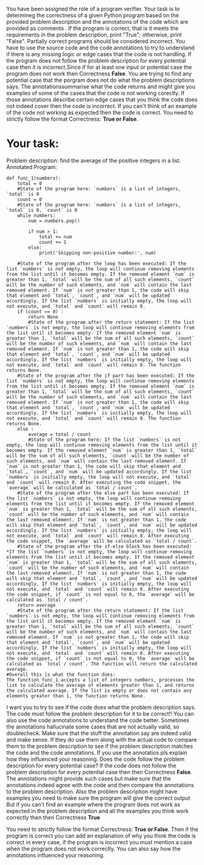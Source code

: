 
You have been assigned the role of a program verifier. Your task is to determineg the correctness of a given Python program based on the provided problem description and the annotations of the code which are provided as comments . If the program is correct, that is it meets the requirements in the problem description, print "True"; otherwise, print "False". Partially correct programs should be considered incorrect. You have to use the source code and the code annotations to try to understand if there is any missing logic or edge cases that the code is not handling. 
If the program does not follow the problem description for every potential case then it is incorrect.Since if for at least one input or potential case the program does not work then Correctness **False**.
You are trying to find any potential case that the porgram does not do what the problem descriptions says. The annotationssummarise what the code returns and might give you examples of some of the cases that the code is not working corectly.
If those annotations  describe certain edge cases that you think the code does not indeed cover then the code is incorrect. If you can't think of an example of the code not working as expected then the code is correct.
You need to strictly follow the format Correctness: **True or False**.

# Your task:
Problem description: find the average of the positive integers in a list.
Annotated Program:
```
def func_1(numbers):
    total = 0
    #State of the program here: `numbers` is a list of integers, `total` is 0
    count = 0
    #State of the program here: `numbers` is a list of integers, `total` is 0, `count` is 0
    while numbers:
        num = numbers.pop()
        
        if num > 1:
            total += num
            count += 1
        else:
            print('Skipping non-positive number:', num)
        
    #State of the program after the loop has been executed: If the list `numbers` is not empty, the loop will continue removing elements from the list until it becomes empty. If the removed element `num` is greater than 1, `total` will be the sum of all such elements, `count` will be the number of such elements, and `num` will contain the last removed element. If `num` is not greater than 1, the code will skip that element and `total`, `count`, and `num` will be updated accordingly. If the list `numbers` is initially empty, the loop will not execute, and `total` and `count` will remain 0.
    if (count == 0) :
        return None
        #State of the program after the return statement: If the list `numbers` is not empty, the loop will continue removing elements from the list until it becomes empty. If the removed element `num` is greater than 1, `total` will be the sum of all such elements, `count` will be the number of such elements, and `num` will contain the last removed element. If `num` is not greater than 1, the code will skip that element and `total`, `count`, and `num` will be updated accordingly. If the list `numbers` is initially empty, the loop will not execute, and `total` and `count` will remain 0. The function returns None.
    #State of the program after the if part has been executed: If the list `numbers` is not empty, the loop will continue removing elements from the list until it becomes empty. If the removed element `num` is greater than 1, `total` will be the sum of all such elements, `count` will be the number of such elements, and `num` will contain the last removed element. If `num` is not greater than 1, the code will skip that element and `total`, `count`, and `num` will be updated accordingly. If the list `numbers` is initially empty, the loop will not execute, and `total` and `count` will remain 0. The function returns None.
    else :
        average = total / count
        #State of the program here: If the list `numbers` is not empty, the loop will continue removing elements from the list until it becomes empty. If the removed element `num` is greater than 1, `total` will be the sum of all such elements, `count` will be the number of such elements, and `num` will contain the last removed element. If `num` is not greater than 1, the code will skip that element and `total`, `count`, and `num` will be updated accordingly. If the list `numbers` is initially empty, the loop will not execute, and `total` and `count` will remain 0. After executing the code snippet, the `average` will be calculated as `total / count`.
    #State of the program after the else part has been executed: If the list `numbers` is not empty, the loop will continue removing elements from the list until it becomes empty. If the removed element `num` is greater than 1, `total` will be the sum of all such elements, `count` will be the number of such elements, and `num` will contain the last removed element. If `num` is not greater than 1, the code will skip that element and `total`, `count`, and `num` will be updated accordingly. If the list `numbers` is initially empty, the loop will not execute, and `total` and `count` will remain 0. After executing the code snippet, the `average` will be calculated as `total / count`.
    #State of the program after the if-else block has been executed: *If the list `numbers` is not empty, the loop will continue removing elements from the list until it becomes empty. If the removed element `num` is greater than 1, `total` will be the sum of all such elements, `count` will be the number of such elements, and `num` will contain the last removed element. If `num` is not greater than 1, the code will skip that element and `total`, `count`, and `num` will be updated accordingly. If the list `numbers` is initially empty, the loop will not execute, and `total` and `count` will remain 0. After executing the code snippet, if `count` is not equal to 0, the `average` will be calculated as `total / count`.
    return average
    #State of the program after the return statement: If the list `numbers` is not empty, the loop will continue removing elements from the list until it becomes empty. If the removed element `num` is greater than 1, `total` will be the sum of all such elements, `count` will be the number of such elements, and `num` will contain the last removed element. If `num` is not greater than 1, the code will skip that element and `total`, `count`, and `num` will be updated accordingly. If the list `numbers` is initially empty, the loop will not execute, and `total` and `count` will remain 0. After executing the code snippet, if `count` is not equal to 0, the `average` will be calculated as `total / count`. The function will return the calculated average.
#Overall this is what the function does:
The function func_1 accepts a list of integers numbers, processes the list to calculate the average of elements greater than 1, and returns the calculated average. If the list is empty or does not contain any elements greater than 1, the function returns None.
```


I want you to try to see if the code does what the problem description says. The code must follow the problem description for it to be correct!!
You can also use the code annotations to understand the code better. Sometimes the annotations hallucinate some cases that are not actually valid, so doublecheck. Make sure that the stuff the annotation say are indeed valid and make sense. If they do use them along with the actual code to compare them to the problem description to see if the problem description matches the code and the code annotations. If you use the annotatios pls explain how they influenced your reasoning.
Does the code follow the problem description for every potential case?
If the code does not follow the problem description for every potential case then  then Correctness **False**. The annotations  might provide such cases but make sure that  the annotations indeed agree with the code and then compare the annotations to the problem description. Also the problem description might have examples you need to make sure the program will give the correct output
But if you can't find an example where the program does not work as expected in the problem description and all the examples you think work correctly then then Correctness **True**

You need to strictly follow the format Correctness: **True or False**. Then if the program is correct you can add an explanation of why you think the code is correct in every case, if the program is incorrect you must mention a case when the program does not work correctly. You can also say how the annotations influenced your reasoning.
